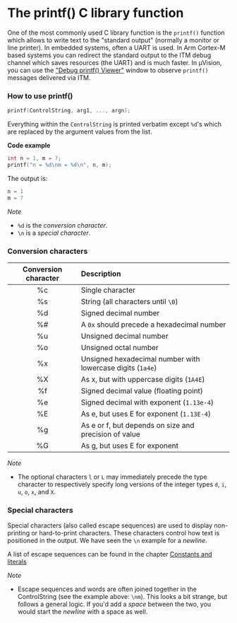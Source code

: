 # The printf() C library function

One of the most commonly used C library function is the `printf()` function which allows to write text to the "standard output" (normally a monitor or line printer). In embedded systems, often a UART is used. In Arm Cortex-M based systems you can redirect the standard output to the ITM debug channel which saves resources (the UART) and is much faster. In µVision, you can use the ["Debug printf() Viewer"](https://www.keil.com/support/man/docs/uv4/uv4_db_dbg_printf_viewer.htm) window to observe `printf()` messages delivered via ITM.

### How to use printf()

```c
printf(ControlString, arg1, ..., argn);
```
Everything within the `ControlString` is printed verbatim except `%d`'s
which are replaced by the argument values from the list.

**Code example**
```c
int n = 1, m = 7;
printf("n = %d\nm = %d\n", n, m);
```
The output is:
```c
n = 1
m = 7
```
*Note*

- `%d` is the *conversion character*.
- `\n` is a *special character*.

### Conversion characters

| Conversion character | Description |
|:---:|:---|
| %c | Single character|
| %s | String (all characters until `\0`)|
| %d | Signed decimal number |
| %# | A `0x` should precede a hexadecimal number|
| %u | Unsigned decimal number |
| %o | Unsigned octal number |
| %x | Unsigned hexadecimal number with lowercase digits (`1a4e`)|
| %X | As x, but with uppercase digits (`1A4E`)|
| %f | Signed decimal value (floating point)|
| %e | Signed decimal with exponent (`1.13e-4`)|
| %E | As e, but uses E for exponent (`1.13E-4`)|
| %g | As e or f, but depends on size and precision of value|
| %G | As g, but uses E for exponent|

*Note*

- The optional characters `l` or `L` may immediately precede the type character to respectively specify long versions of the integer types `d`, `i`, `u`, `o`, `x`, and `X`.

### Special characters

Special characters (also called escape sequences) are used to display non-printing or hard-to-print characters. These characters control how text is positioned in the output. We have seen the `\n` example for a *newline*.

A list of escape sequences can be found in the chapter [Constants and literals](15.md#string-literals)

*Note*

- Escape sequences and words are often joined together in the ControlString (see the example above: `\nm`). This looks a bit strange, but follows a general logic. If you'd add a *space* between the two, you would start the *newline* with a space as well.